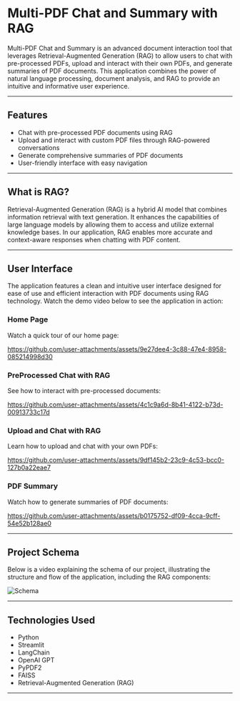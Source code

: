 # Multi-PDF Chat and Summary with RAG

Multi-PDF Chat and Summary is an advanced document interaction tool that leverages Retrieval-Augmented Generation (RAG) to allow users to chat with pre-processed PDFs, upload and interact with their own PDFs, and generate summaries of PDF documents. This application combines the power of natural language processing, document analysis, and RAG to provide an intuitive and informative user experience.

---

## Features

- Chat with pre-processed PDF documents using RAG
- Upload and interact with custom PDF files through RAG-powered conversations
- Generate comprehensive summaries of PDF documents
- User-friendly interface with easy navigation

---

## What is RAG?

Retrieval-Augmented Generation (RAG) is a hybrid AI model that combines information retrieval with text generation. It enhances the capabilities of large language models by allowing them to access and utilize external knowledge bases. In our application, RAG enables more accurate and context-aware responses when chatting with PDF content.

---

## User Interface

The application features a clean and intuitive user interface designed for ease of use and efficient interaction with PDF documents using RAG technology. Watch the demo video below to see the application in action:


### Home Page

Watch a quick tour of our home page:

https://github.com/user-attachments/assets/9e27dee4-3c88-47e4-8958-085214998d30

### PreProcessed Chat with RAG

See how to interact with pre-processed documents:

https://github.com/user-attachments/assets/4c1c9a6d-8b41-4122-b73d-00913733c17d

### Upload and Chat with RAG

Learn how to upload and chat with your own PDFs:

https://github.com/user-attachments/assets/9df145b2-23c9-4c53-bcc0-127b0a22eae7

### PDF Summary

Watch how to generate summaries of PDF documents:

https://github.com/user-attachments/assets/b0175752-df09-4cca-9cff-54e52b128ae0

---

## Project Schema

Below is a video explaining the schema of our project, illustrating the structure and flow of the application, including the RAG components:

![Schema](https://github.com/user-attachments/assets/1a0dbd93-4879-42a9-a7b7-ab7f87d59d18)

---

## Technologies Used

- Python
- Streamlit
- LangChain
- OpenAI GPT
- PyPDF2
- FAISS
- Retrieval-Augmented Generation (RAG)

---
